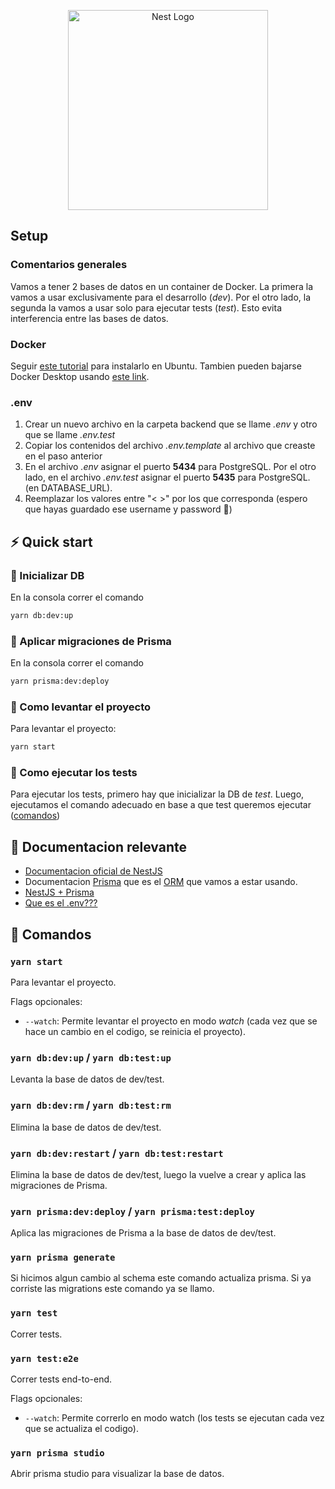 <p align="center">
  <a href="http://nestjs.com/" target="blank"><img src="https://nestjs.com/img/logo_text.svg" width="320" alt="Nest Logo" /></a>
</p>

## Setup

### Comentarios generales
Vamos a tener 2 bases de datos en un container de Docker. La primera la vamos a usar exclusivamente para el desarrollo (_dev_). Por el otro lado, la segunda la vamos a usar solo para ejecutar tests (_test_). Esto evita interferencia entre las bases de datos.

### Docker

Seguir [este tutorial](https://www.digitalocean.com/community/tutorials/how-to-install-and-use-docker-on-ubuntu-20-04) para instalarlo en Ubuntu. Tambien pueden bajarse Docker Desktop usando [este link](https://www.docker.com/).

### .env

1. Crear un nuevo archivo en la carpeta backend que se llame _.env_ y otro que se llame _.env.test_
2. Copiar los contenidos del archivo _.env.template_ al archivo que creaste en el paso anterior
3. En el archivo _.env_ asignar el puerto **5434** para PostgreSQL. Por el otro lado, en el archivo _.env.test_ asignar el puerto **5435** para PostgreSQL. (en DATABASE_URL).
4. Reemplazar los valores entre "< >" por los que corresponda (espero que hayas guardado ese username y password 👀)


## ⚡ Quick start

### 🔌 Inicializar DB 

En la consola correr el comando

```bash
yarn db:dev:up
```

### 🔄 Aplicar migraciones de Prisma 

En la consola correr el comando

```bash
yarn prisma:dev:deploy
```

### 🚀 Como levantar el proyecto 

Para levantar el proyecto:
```bash
yarn start
```

### 🧪 Como ejecutar los tests 
Para ejecutar los tests, primero hay que inicializar la DB de _test_. Luego, ejecutamos el comando adecuado en base a que test queremos ejecutar ([comandos](#comandos))

## 📄 Documentacion relevante 

- [Documentacion oficial de NestJS](https://docs.nestjs.com/)
- Documentacion [Prisma](https://www.prisma.io/docs/) que es el [ORM](https://docs.google.com/document/d/1YLmp9vMnSzKg2emt3Bx564Tf1CLalShPc98Z8nCoi7s) que vamos a estar usando.
- [NestJS + Prisma](https://docs.nestjs.com/recipes/prisma)
- [Que es el .env???](https://github.com/motdotla/dotenv#readme)

## 📄 Comandos 

### `yarn start`

Para levantar el proyecto. 

Flags opcionales:
- `--watch`: Permite levantar el proyecto en modo _watch_ (cada vez que se hace un cambio en el codigo, se reinicia el proyecto).

### `yarn db:dev:up` / `yarn db:test:up`

Levanta la base de datos de dev/test.

### `yarn db:dev:rm` / `yarn db:test:rm`

Elimina la base de datos de dev/test.

### `yarn db:dev:restart` / `yarn db:test:restart`

Elimina la base de datos de dev/test, luego la vuelve a crear y aplica las migraciones de Prisma.

### `yarn prisma:dev:deploy` / `yarn prisma:test:deploy`

Aplica las migraciones de Prisma a la base de datos de dev/test.

### `yarn prisma generate`

Si hicimos algun cambio al schema este comando actualiza prisma. Si ya corriste las migrations este comando ya se llamo.

### `yarn test`

Correr tests.

### `yarn test:e2e`

Correr tests end-to-end. 

Flags opcionales: 
- `--watch`: Permite correrlo en modo watch (los tests se ejecutan cada vez que se actualiza el codigo).

### `yarn prisma studio`

Abrir prisma studio para visualizar la base de datos.